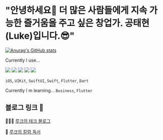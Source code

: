 # "안녕하세요👋 더 많은 사람들에게 지속 가능한 즐거움을 주고 싶은 창업가. 공태현(Luke)입니다.😎"


[![Anurag's GitHub stats](https://github-readme-stats.vercel.app/api?username=Apple-Kong)](https://github.com/anuraghazra/github-readme-stats)

Currently I use...

<img src="https://img.shields.io/badge/Dart-0175C2?style=flat-square&logo=Dart&logoColor=white"></a>
<img src="https://img.shields.io/badge/Flutter-02569B?style=flat-square&logo=Flutter&logoColor=white"></a>
<img src="https://img.shields.io/badge/Swift-orange?style=flat-square&logo=Swift&logoColor=white"/></a>
<img src="https://img.shields.io/badge/iOS-000000?style=flat-square&logo=iOS&logoColor=white"></a>
<img src="https://img.shields.io/badge/Firebase-yellow?style=flat-square&logo=Firebase&logoColor=white"/></a>

`iOS`, `UIKit`, `SwiftUI`, `Swift`, `Flutter`, `Dart`


Currently I m learning...
`Business`, `Flutter`

## 블로그 링크 🔗
🧑🏻‍💻 [루크의 테크 블로그](https://luke-kong.oopy.io)

📝 [루크의 칼럼 독서](https://getliner.com/feeds/user/7205664?shareOption=profile)

<!--
**Apple-Kong/Apple-Kong** is a ✨ _special_ ✨ repository because its `README.md` (this file) appears on your GitHub profile.





- 🔭 I’m currently working on ...
- 🌱 I’m currently learning ...
- 👯 I’m looking to collaborate on ...
- 🤔 I’m looking for help with ...
- 💬 Ask me about ...
- 📫 How to reach me: ...
- 😄 Pronouns: ...
- ⚡ Fun fact: ...
-->
